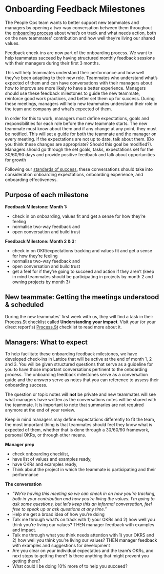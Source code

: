 # Onboarding Feedback Milestones

The People Ops team wants to better support new teammates and managers by opening a two-way conversation between them throughout the [onboarding process](./index.md) about what’s on track and what needs action, both on the new teammates' contribution and how well they’re living our shared values.

Feedback check-ins are now part of the onboarding process. We want to help teammates succeed by having structured monthly feedback sessions with their managers during their first 3 months.

This will help teammates understand their performance and how well they’ve been adapting to their new role. Teammates who understand what’s expected of them and can have conversations with their managers about how to improve are more likely to have a better experience. Managers should use these feedback milestones to guide the new teammate, reinforce good work practices, and better set them up for success. During these meetings, managers will help new teammates understand their role in the team and company and what’s expected of them.

In order for this to work, managers must define expectations, goals and responsibilities for each role before the new teammate starts. The new teammate must know about them and if any change at any point, they must be notified. This will set a guide for both the teammate and the manager on every meeting. If the expectations are not up to date, talk about them. (Do you think these changes are appropriate? Should this goal be modified?). Managers should go through the set goals, tasks, expectations set for the 30/60/90 days and provide positive feedback and talk about opportunities for growth

Following our [standards of success](./index.md#onboarding-standards-and-success), these conversations should take into consideration onboarding expectations, onboarding experience, and onboarding effectiveness.

## Purpose of each milestone

**Feedback Milestone: Month 1:**

- check in on onboarding, values fit and get a sense for how they’re feeling
- normalise two-way feedback and
- open conversation and build trust

**Feedback Milestone: Month 2 & 3:**

- check in on OKR/expectations tracking and values fit and get a sense for how they’re feeling
- normalise two-way feedback and
- open conversation and build trust
- get a feel for if they’re going to succeed and action if they aren’t (keep in mind teammates should be participating in projects by month 2 and owning projects by month 3)

## New teammate: Getting the meetings understood & scheduled

During the new teammates’ first week with us, they will find a task in their Process.St checklist called **Understanding your impact**. Visit your (or your direct report's) [Process.St](https://app.process.st/reports/saved-views/jximA08020M34hrr8fZGsQ) checklist to read more about it.

## Managers: What to expect

To help facilitate these onboarding feedback milestones, we have developed check-ins in Lattice that will be active at the end of month 1, 2 and 3. You will be given structured questions that serve as a guideline for you to have those important conversations pertinent to the onboarding process. The onboarding feedback milestones serve as a conversation guide and the answers serve as notes that you can reference to assess their onboarding success.

The question or topic notes will **not** be private and new teammates will see what managers have written as the conversations notes will be shared with the teammate. It is important to note that summaries are not required anymore at the end of your review.

Keep in mind managers may define expectations differently to fit the team, the most important thing is that teammates should feel they know what is expected of them, whether that is done through a 30/60/90 framework, personal OKRs, or through other means.

**Manager prep**

- check onboarding checklist,
- have list of values and examples ready,
- have OKRs and examples ready,
- Think about the project in which the teammate is participating and their performance

**The conversation**

- _“We’re having this meeting so we can check in on how you’re tracking, both in your contribution and how you’re living the values. I’m going to ask some questions, but let’s keep this an informal conversation, feel free to speak up or ask questions at any time.”_
- Help me get a broad idea of how you’re doing
- Talk me through what’s on track with 1) your OKRs and 2) how well you think you’re living our values? THEN manager feedback with examples and impact.
- Talk me through what you think needs attention with 1) your OKRS and 2) how well you think you’re living our values? THEN manager feedback with examples and suggestions for development
- Are you clear on your individual expectatios and the team’s OKRs, and next steps to getting there? Is there anything that might prevent you getting there?
- What could I be doing 10% more of to help you succeed?
